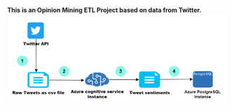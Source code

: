 **This is an Opinion Mining ETL Project based on data from Twitter.** 
![](https://github.com/tizbid/Data-Engineering/blob/master/Sentiment-Analysis/FD.png)
